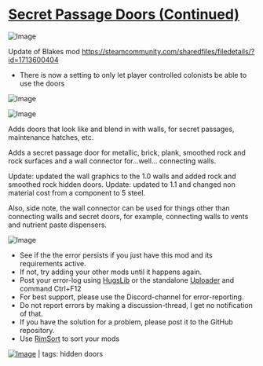 # [Secret Passage Doors (Continued)](https://steamcommunity.com/sharedfiles/filedetails/?id=2412682633)

![Image](https://i.imgur.com/buuPQel.png)

Update of Blakes mod
https://steamcommunity.com/sharedfiles/filedetails/?id=1713600404

- There is now a setting to only let player controlled colonists be able to use the doors

![Image](https://i.imgur.com/pufA0kM.png)
	
![Image](https://i.imgur.com/Z4GOv8H.png)

Adds doors that look like and blend in with walls, for secret passages, maintenance hatches, etc.

Adds a secret passage door for metallic, brick, plank, smoothed rock and rock surfaces and a wall connector for...well... connecting walls.
	
Update: updated the wall graphics to the 1.0 walls and added rock and smoothed rock hidden doors.
Update: updated to 1.1 and changed non material cost from a component to 5 steel.

Also, side note, the wall connector can be used for things other than connecting walls and secret doors, for example, connecting walls to vents and nutrient paste dispensers.

![Image](https://i.imgur.com/PwoNOj4.png)



-  See if the the error persists if you just have this mod and its requirements active.
-  If not, try adding your other mods until it happens again.
-  Post your error-log using [HugsLib](https://steamcommunity.com/workshop/filedetails/?id=818773962) or the standalone [Uploader](https://steamcommunity.com/sharedfiles/filedetails/?id=2873415404) and command Ctrl+F12
-  For best support, please use the Discord-channel for error-reporting.
-  Do not report errors by making a discussion-thread, I get no notification of that.
-  If you have the solution for a problem, please post it to the GitHub repository.
-  Use [RimSort](https://github.com/RimSort/RimSort/releases/latest) to sort your mods

 

[![Image](https://img.shields.io/github/v/release/emipa606/SecretPassageDoors?label=latest%20version&style=plastic&color=9f1111&labelColor=black)](https://steamcommunity.com/sharedfiles/filedetails/changelog/2412682633) | tags: hidden doors
